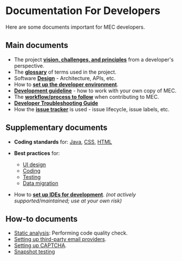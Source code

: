 # Documentation For Developers

Here are some documents important for MEC developers.

## Main documents

* The project [**vision, challenges, and principles**](overview.md) from a developer's perspective.
* The [**glossary**](glossary.md) of terms used in the project.
* Software [**Design**](design.md) - Architecture, APIs, etc.
* How to [**set up the developer environment**](setting-up.md).
* [**Development guideline**](development.md) - how to work with your own copy of MEC.
* The [**workflow/process to follow**](process.md) when contributing to MEC.
* [**Developer Troubleshooting Guide**](troubleshooting-guide.md)
* How the [**issue tracker**](issues.md) is used - issue lifecycle, issue labels, etc.

## Supplementary documents

* **Coding standards** for:
  [Java](https://oss-generic.github.io/process/codingStandards/CodingStandard-Java.html),
  [CSS](https://oss-generic.github.io/process/codingStandards/CodingStandard-Css.html),
  [HTML](https://oss-generic.github.io/process/codingStandards/CodingStandard-Html.html)

* **Best practices** for:
  * [UI design](best-practices/ui-design.md)
  * [Coding](best-practices/coding.md)
  * [Testing](best-practices/testing.md)
  * [Data migration](best-practices/data-migration.md)

* How to [**set up IDEs for development**](ide-setup.md). _(not actively supported/maintained; use at your own risk)_

## How-to documents

* [Static analysis](static-analysis.md): Performing code quality check.
* [Setting up third-party email providers](emails.md).
* [Setting up CAPTCHA](captcha.md).
* [Snapshot testing](snapshot-testing.md)
